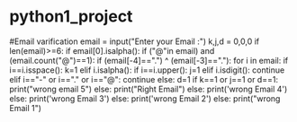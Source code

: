 # python1_project
#Email varification
email = input("Enter your Email :")
k,j,d = 0,0,0
if len(email)>=6:
    if email[0].isalpha():
        if ("@"in email) and (email.count("@")==1):
            if (email[-4]==".") ^ (email[-3]=="."):
                for i in email:
                    if i==i.isspace():
                        k=1
                    elif i.isalpha():
                        if i==i.upper():
                            j=1
                    elif i.isdigit():
                        continue
                    elif i=="-" or i=="." or i=="@":
                        continue
                    else:
                        d=1
                if k==1 or j==1 or d==1:
                    print("wrong email 5")
                else:
                    print("Right Email")
            else:
                print('wrong Email 4')
        else:
            print('wrong Email 3') 
    else:
        print('wrong Email 2')
else:
    print("wrong Email 1")
